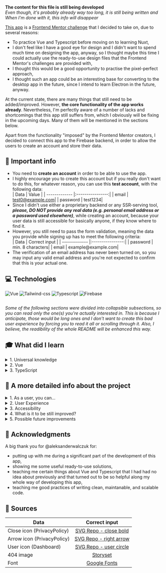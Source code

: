 **The content for this file is still being developed**  
_Even though, it's probably already way too long, it is still being written and When I'm done with it, this info will disappear_

[This app](https://task-manager-6f064.web.app/) is a [Frontend Mentor challenge](https://www.frontendmentor.io/challenges/kanban-task-management-web-app-wgQLt-HlbB) that I decided to take on, due to several reasons:
* To practice Vue and Typescript before moving on to learning Nuxt,
* I don't feel like I have a good eye for design and I didn't want to spend much time on designing the app, anyway, so I thought maybe this time I could actually use the ready-to-use design files that the Frontend Mentor's challenges are provided with,
* I thought this would be a good opportunity to practise the pixel-perfect approach,
* I thought such an app could be an interesting base for converting to the desktop app in the future, since I intend to learn Electron in the future, anyway.

At the current state, there are many things that still need to be added/improved. However, **the core functionality of the app works already**.
Nevertheless, I'm perfectly aware of a number of lacks and shortcomings that this app still suffers from, which I obviously will be fixing in the upcoming days. Many of them will be mentioned in the sections below.

Apart from the functionality "imposed" by the Frontend Mentor creators, I decided to connect this app to the Firebase backend, in order to allow the users to create an account and store their data.

## 📣 Important info
* You need to **create an account** in order to be able to use the app.
* I highly encourage you to create this account but if you really don't want to do this, for whatever reason, you can use this **test account**, with the following data:  
| Data          | Value    |
| ------------- |:----------------:|
| email         | test0@example.com|
| password      | test1234| 
* Since I didn't use either a proprietary backend or any SSR-serving tool, **_please, DO NOT provide any real data (e.g. personal email address or a password used elsewhere)_**, while creating an account, because your user data is still accessible for basically anyone, if they know where to find it. 
* However, you still need to pass the form validation, meaning the data you provide while signing up has to meet the following criteria:  
| Data          | Correct input    |
| ------------- |:----------------:|
| password      | min. 8 characters|
| email         | <span>example@</span><span>example.com</span>|
* The verification of an email address has never been turned on, so you may input any valid email address and you're not expected to confirm that this is your actual one.

## 💻 Technologies
![Vue](https://img.shields.io/badge/Vue-4FC08D?style=for-the-badge&logo=vuedotjs&logoColor=white)
![Tailwind-css](https://img.shields.io/badge/TailwindCSS-06B6D4?style=for-the-badge&logo=tailwindcss&logoColor=white)
![Typescript](https://img.shields.io/badge/Typescript-007ACC?style=for-the-badge&logo=typescript&logoColor=white)
![Firebase](https://img.shields.io/badge/Firebase-FFA611?style=for-the-badge&logo=firebase&logoColor=white)

##
_Some of the following sections were divided into collapsible subsections, so you can read only the one(s) you're actually interested in. This is because I anticipate, those would be long ones and I don't want to create this bad user experience by forcing you to read it all or scrolling through it. Also, I believe, the readibility of the whole README will be enhanced this way._

## 🎓 What did I learn
<details>
  <summary>1. Universal knowledge</summary>
  
  * **Experience matters**
    - before starting coding this project, I looked at it and thought "why is it at Guru level on this FrondendMentor thing? - it looks fairly easy..." - now I understand it is the experience that allows you to **reliably** evaluate that
    - I also thought, it would take me 1-2 months to write it - yeah... What's (a little bit) funny is that this was actually the lack of experience that made me coding it much longer that I expected
    - I probably shouldn't brag about that but I strongly believe I made (due to the lack of experience) all possible mistakes on this one. Every. Single. One. The good thing out of it is that now I have at least this experience, which, I hope, will shorten the time needed for finishing my next projects because I won't repeat the same mistakes. But I'll probably make new ones. And learn from it. And new ones. And learn... and so on 😅
  * **Think how to approach coding a big(ger) project **before** you write any code**
  * **Think about your database structure **before** starting implementing it**
  * **Maintability and scalability are a thing**
    - I remember my contributor (to this project) once told me "you'll see, the maintability will catch up with you eventually" and he was so right...
    - I can't even count how many times I had a component that was created with a particular intention and I hadn't actually intended to apply it anywhere else on my website, until one day I found out I actually needed it for one more thing and I was pretty surprised that I had to make almost no changes to it to make it work perfectly well in this new situation
    - Also, I can't cound how many times I had to repeat the same code in two places, when introducing changes, because I didn't give enough thought to the maintability 🙈
  * **If your gut is telling you some part of your code is a wrong approach, you'd better listen to it**
    - even if it's working now, it's not maintainable on a long run and it'll fall apart as soon as you start messing with it, what by the way reminds me of this meme:
    <img src="https://img-9gag-fun.9cache.com/photo/aze0zZb_700bwp.webp" alt="a funny meme about the difference between a programmer and a scientist" width="350" />
    - more likely, it's not actually **fully** working, you just don't realize it yet
    - in a long run, it would be quicker to write it correctly from the very beginning, than refactoring it later on
  * **Automated tests probably make much more sense than I initially thought**
    - when writing the code for this project I faced so many situations where changing some part of existing code actually crushed half of my app due to a strong connection between different pieces of code
    - I didn't find a good way to track this, except for just manually testing the whole app. Which to me seemed impossible to do, due to way to many scenarios a user could use/navigate trough it. And this is still a fairly simple app. What about much more difficult ones?
    - that's why I believe, automated tests would be of great help in here, because if a change I made in my code impacted some other part of it, appropriate tests would just fail
    * **The type coercion and bang operator will take you so far...** - on a long run, you'll be probably much beter off if you just compare your variable to whatever you expect for it (not) to be... unless you want to practice your debugging skills 😉
</details>

<details>
  <summary>2. Vue</summary>
  
  * Way too much to list.
  * However, I can briefly summarize everything I learnt on this one that **I was so wrong thinking that I knew Vue**, after writing my first website/app with it, only because I knew some syntax and my website worked.
  * This is actually a thought, but, concerning my previous point, it hit me when coding this project that it's probably better to know one technology well (enough) than knowing only some basics of a bunch of them - I wonder what "Vue developer" I would make if I stopped learning Vue at the previously mentioned point and jumped over to another framework or technology...
</details>

<details>
  <summary>3. TypeScript</summary>
  
  When I was starting with this project, I was a very begginer to TypeScript, so I had so much to learn.
  I strongly believe I'm still a beginner when it comes to this technology but I've certainly learnt a lot out of it, when coding this project. 
  Nevertheless, I will omit in the following list some syntax stuff, like `Omit`, `Pick`, `Record` or `keyof typeof` (which, by the way, has recently become my favorite combination of words 😅) and I'll just focus on some general knowledge that will certainly help me in my next projects.
  
  * **TypeScript is a king**
    - I remember not being really willing to learn it at first, but now, I can't imagine writing any website or (especially) an app without it
    - I strongly doubt this app would even existed if not for TypeScript 🙈
    - When coding this project I actually started contemplating about how is it even possible, someone would come up with a programming language that doesn't include types
  * "No overload matches this call (...)" simply means that there's some descrepancy between the object that TypeScript expected for you to pass and the one you actually passed - either one of them is wrongly typed or you passed a completely different object. Just go, look for this difference and fix it. [This VS Code extension](https://github.com/yoavbls/pretty-ts-errors) will certainly help you with that.
  * If TypeScript yells at you "a variable is possibly null", **it may be actually null** - type assertion isn't usually a way to go. Sometimes it is though. But you'd better think it through before making it, maybe your function actually lacks a guard, not a type assertion?
</details>

## 💫 A more detailed info about the project
<details>
  <summary>1. As a user, you can...</summary>
  
  * Create and delete an account  
    - **however**, due to some Firebase's restritions, you need to input your password before deleting your account, so you better remember it if you have the intention of deleting your account
    - please, **don't delete the test account** 😉
  * Log in and out from the app
  * Change the app's theme
  * (On desktop view) hide/show sidebar
  * Create/edit/delete boards
    - that serve as main categories for your tasks - for example, if you're a web designer or a programmer, you may want to have a separate board for each of your projects
  * Create/edit/delete columns
    - that serve as categories for your tasks - for example, you may have "Todo"/"Doing"/"Done" columns to sort your tasks out
  * Create/edit/delete tasks
  * Move tasks between columns
  * Create and delete subtasks for each task
  * Toggle the completed status of each subtask
</details>

<details>
  <summary>2. User Experience</summary>
  Below, I listed some small adds-on that I decided to implement because I believe they would elevate the user experience.  
  
  * **Optimized timing of popups showing up**: I decided to shorten the "success" popups and prolong the "error" ones, because: 
    - as a user, you're not necessarly keen to see for example this "You logged in successfully" message for a prolonged time, everytime you log in 
    - **but**, if there's a problem with your logging in action, you should have time to be able to fully read the error message, since (in most cases), it'll tell you what's actually wrong
  * **Custom error messages for the auth actions**: I thought it would be helpful to a user if I adjust the error message for typical cases, being: 
    - a user with such credentials already exists (singing up)
    - a user with such credentials doesn't exist (logging in)
    - a user inputs a wrong password (logging in)  
In the remaining cases (probably some Firebase/server issues), a user just gets this general "Ooops, something went wrong (...)" message.
  * **You may stay logged in in the app, if you want to**: As a user, you can just close the app's tab in a browser (without logging out) and you'll be back on your dashboard view (with the same current board being displayed), but:
    - due to security reasons, if you stay logged in for more than 30 days, you will be automatically logged out, so the next time you open the app, you'll have to log in again, to confirm it's still you 😉
    - to be able to make it working, I need to store your user data as well as your current board in localStorage
    - according to [this](https://supertokens.com/blog/cookies-vs-localstorage-for-sessions-everything-you-need-to-know) and [this](https://stackoverflow.com/a/63330885) sources, I don't need to put the cookies banner that informs you about me using localStorage for storing your "strictly necessary data", so you'll never find out about that unless you read this README or check your localStorage yourself
    - when you log out, your user object will be removed from the localStorage, however, the current board object still needs to stay there, so the proper board is displayed when you come back
    - all your stored data will be removed from localStorage when you delete your account

**_What about multiple users using the very same computer/browser for using the app?_**
* if you don't log out qhen quitting the app, the next person will see your dashboard when opening the app (I believe that's obvious)
* however, I believe you would actually log out when using, for example, a public computer
* the current board of each user is stored separately in localStorage (I assigned the user ID to its name), so if you do log out, the next user will see their current board, not yours

**_What if I delete my localStorage data or just clear the browser cache?_**
* if you only delete your current board value, it'll default it to the very first one (being actually the last added, since I decided to sort them from the oldest to newest one)
* if you only delete your user value, you'll be automatically logged out, **after closing the browser tab** (you'll still be able to use the app as long as you don't close the browser tab), so you'll have to log in again when coming back
* if you delete all your localStorage data or clear your browser data, both abovementioned will apply

* **Navigating through website**: Since this is more of app-like website, there are no many pages that you could navigate to - almost all your interactions with the app happen in dashboard, however: 
    - I made a separate `/privacy-policy` page - you can go to it as both authenticated and non-authenticated user by typing it's address in the browser address bar
    - but, if you click the "Privacy Policy" link on auth pages, the privacy policy content will show up as a popup, in case you already inputed some data into a form and you don't want to loose it when switching pages
    - as an authenticated user, there is no point of you going to auth pages, so if you try to do that, you'll be redirected back to your dashboard
    - as non-authenticated user, you shouldn't be able to go to the dashboard page, so - again - if you try to do that, you'll be redirected to the main (login) page
    - since Vue is an SPA, in theory you cannot refresh any page (except for the main page) - but I overcame that by hosting the website using the Firebase hosting service that just redirects all page requests to the main page. My routing, described above, will take care of the rest.
    - when being on the `/privacy-policy` page, there is this button for your convenience, that will take you to the main/dashboard page, depending on you being authenticated or non-authenticated user
    - if you go to any page that doesn't exist, you'll see the custom 404 page and you may go to the either home/dashboard page or the previous page, from it
    
    * **The app theme**: To be able to apply the light/dark theme for the app, I used `useDark` utility from `VueUse`, that comes with some nice features: 
    - the default theme depends on your browser/system preferences - if you have the preffered dark theme set, this will be your default theme for my app; if not - the default theme will be the light one
    - this utility also stores the theme you chose in localStorage, so it'll be the same everytime you open the app as long as you:
        - don't change it
        - don't change the browser
        - don't delete it from localStorage
        
Moreover, for your convience, I put the theme toggler on every page (except for the 404 one, since I believe you didn't come over there to switch the theme, and, in fact, you had actually no intention to come there, at all), so you can change it at any stage of using the app.

**_To be continued..._**
</details>


<details>
  <summary>3. Accessibility</summary>
  
  **_To be yet written..._**
</details>

<details>
  <summary>4. What is it to be still improved?</summary>
  
  **_To be yet written..._**
</details>

<details>
  <summary>5. Possible future improvements</summary>
  
  **_To be yet written..._**
</details>

## 🙏 Acknowledgments
A big thank you for @aleksanderwalczuk for:
* putting up with me during a significant part of the development of this app, 
* showing me some useful ready-to-use solutions,
* teaching me certain things about Vue and Typescript that I had had no idea about previously and that turned out to be so helpful along my whole way of developing this app,
* teaching me good practices of writing clean, maintanable, and scalable code.

## 📁 Sources

| Data          | Correct input    |
| ------------- |:----------------:|
| Close icon (PrivacyPolicy) | [SVG Repo - close bold](https://www.svgrepo.com/svg/500512/close-bold)|
| Arrow icon (PrivacyPolicy) | [SVG Repo - right arrow](https://www.svgrepo.com/svg/492503/right-arrow)|
| User icon (Dashboard)    | [SVG Repo - user circle](https://www.svgrepo.com/svg/507442/user-circle)|
| 404 image | [Storyset](https://storyset.com/illustration/oops-404-error-with-a-broken-robot/rafiki)
| Font | [Google Fonts](https://fonts.google.com/specimen/Plus+Jakarta+Sans?query=plus+jakarta+sans) |